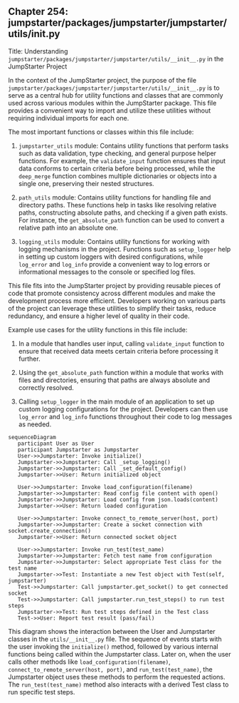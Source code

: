 ## Chapter 254: jumpstarter/packages/jumpstarter/jumpstarter/utils/__init__.py

 Title: Understanding `jumpstarter/packages/jumpstarter/jumpstarter/utils/__init__.py` in the JumpStarter Project

   In the context of the JumpStarter project, the purpose of the file `jumpstarter/packages/jumpstarter/jumpstarter/utils/__init__.py` is to serve as a central hub for utility functions and classes that are commonly used across various modules within the JumpStarter package. This file provides a convenient way to import and utilize these utilities without requiring individual imports for each one.

   The most important functions or classes within this file include:

   1. `jumpstarter_utils` module: Contains utility functions that perform tasks such as data validation, type checking, and general purpose helper functions. For example, the `validate_input` function ensures that input data conforms to certain criteria before being processed, while the `deep_merge` function combines multiple dictionaries or objects into a single one, preserving their nested structures.

   2. `path_utils` module: Contains utility functions for handling file and directory paths. These functions help in tasks like resolving relative paths, constructing absolute paths, and checking if a given path exists. For instance, the `get_absolute_path` function can be used to convert a relative path into an absolute one.

   3. `logging_utils` module: Contains utility functions for working with logging mechanisms in the project. Functions such as `setup_logger` help in setting up custom loggers with desired configurations, while `log_error` and `log_info` provide a convenient way to log errors or informational messages to the console or specified log files.

   This file fits into the JumpStarter project by providing reusable pieces of code that promote consistency across different modules and make the development process more efficient. Developers working on various parts of the project can leverage these utilities to simplify their tasks, reduce redundancy, and ensure a higher level of quality in their code.

   Example use cases for the utility functions in this file include:

   1. In a module that handles user input, calling `validate_input` function to ensure that received data meets certain criteria before processing it further.

   2. Using the `get_absolute_path` function within a module that works with files and directories, ensuring that paths are always absolute and correctly resolved.

   3. Calling `setup_logger` in the main module of an application to set up custom logging configurations for the project. Developers can then use `log_error` and `log_info` functions throughout their code to log messages as needed.

 ```mermaid
sequenceDiagram
    participant User as User
    participant Jumpstarter as Jumpstarter
    User->>Jumpstarter: Invoke initialize()
    Jumpstarter->>Jumpstarter: Call _setup_logging()
    Jumpstarter->>Jumpstarter: Call _set_default_config()
    Jumpstarter->>User: Return initialized object

    User->>Jumpstarter: Invoke load_configuration(filename)
    Jumpstarter->>Jumpstarter: Read config file content with open()
    Jumpstarter->>Jumpstarter: Load config from json.loads(content)
    Jumpstarter->>User: Return loaded configuration

    User->>Jumpstarter: Invoke connect_to_remote_server(host, port)
    Jumpstarter->>Jumpstarter: Create a socket connection with socket.create_connection()
    Jumpstarter->>User: Return connected socket object

    User->>Jumpstarter: Invoke run_test(test_name)
    Jumpstarter->>Jumpstarter: Fetch test name from configuration
    Jumpstarter->>Jumpstarter: Select appropriate Test class for the test name
    Jumpstarter->>Test: Instantiate a new Test object with Test(self, jumpstarter)
    Test->>Jumpstarter: Call jumpstarter.get_socket() to get connected socket
    Test->>Jumpstarter: Call jumpstarter.run_test_steps() to run test steps
    Jumpstarter->>Test: Run test steps defined in the Test class
    Test->>User: Report test result (pass/fail)
```

This diagram shows the interaction between the User and Jumpstarter classes in the `utils/__init__.py` file. The sequence of events starts with the user invoking the `initialize()` method, followed by various internal functions being called within the Jumpstarter class. Later on, when the user calls other methods like `load_configuration(filename)`, `connect_to_remote_server(host, port)`, and `run_test(test_name)`, the Jumpstarter object uses these methods to perform the requested actions. The `run_test(test_name)` method also interacts with a derived Test class to run specific test steps.